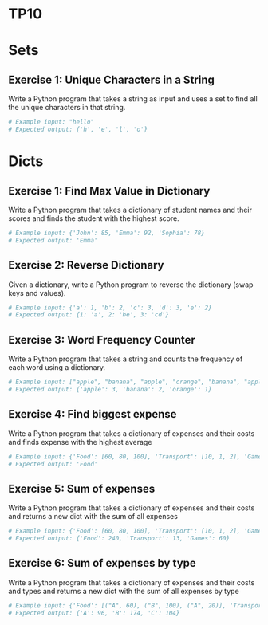 # TP10

# Sets

## Exercise 1: Unique Characters in a String

Write a Python program that takes a string as input and uses a set to find all the unique characters in that string.

```python
# Example input: "hello"
# Expected output: {'h', 'e', 'l', 'o'}
```

# Dicts

## Exercise 1: Find Max Value in Dictionary
Write a Python program that takes a dictionary of student names and their scores and finds the student with the highest score.

```python
# Example input: {'John': 85, 'Emma': 92, 'Sophia': 78}
# Expected output: 'Emma'
```

## Exercise 2: Reverse Dictionary
Given a dictionary, write a Python program to reverse the dictionary (swap keys and values).

```python
# Example input: {'a': 1, 'b': 2, 'c': 3, 'd': 3, 'e': 2}
# Expected output: {1: 'a', 2: 'be', 3: 'cd'}
```

## Exercise 3: Word Frequency Counter
Write a Python program that takes a string and counts the frequency of each word using a dictionary.

```python
# Example input: ["apple", "banana", "apple", "orange", "banana", "apple"]
# Expected output: {'apple': 3, 'banana': 2, 'orange': 1}
```

## Exercise 4: Find biggest expense
Write a Python program that takes a dictionary of expenses and their costs and finds expense with the highest average 

```python
# Example input: {'Food': [60, 80, 100], 'Transport': [10, 1, 2], 'Games': [10, 20, 30]}
# Expected output: 'Food'
```

## Exercise 5: Sum of expenses
Write a Python program that takes a dictionary of expenses and their costs and returns a new dict with the sum of all expenses 

```python
# Example input: {'Food': [60, 80, 100], 'Transport': [10, 1, 2], 'Games': [10, 20, 30]}
# Expected output: {'Food': 240, 'Transport': 13, 'Games': 60}
```

## Exercise 6: Sum of expenses by type
Write a Python program that takes a dictionary of expenses and their costs and types and returns a new dict with the sum of all expenses by type

```python
# Example input: {'Food': [("A", 60), ("B", 100), ("A", 20)], 'Transport': [("A", 10), ("B", 50), ("C", 5)], 'Games': [("A", 6), ("B", 24), ("C", 99)]}
# Expected output: {'A': 96, 'B': 174, 'C': 104}
```
